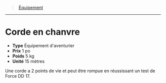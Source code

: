 ﻿---
!EquipmentItem
Type: Équipement d'aventurier
Price: 1 po
Weight: 5 kg
Unity: 15 mètres
Id: equipment_hd.md#corde-en-chanvre
ParentLink: equipment_hd.md#Équipement
Name: Corde en chanvre
ParentName: Équipement
NameLevel: 1
Attributes:
  Name: Corde en chanvre
  Markdown: >+
    # <!--Name-->Corde en chanvre<!--/Name-->


    - **Type** <!--Type-->Équipement d'aventurier<!--/Type-->

    - **Prix** <!--Price-->1 po<!--/Price-->

    - **Poids** <!--Weight-->5 kg<!--/Weight-->

    - **Unité** <!--Unity-->15 mètres<!--/Unity-->


    Une corde a 2 points de vie et peut être rompue en réussissant un test de Force DD 17.

  Type: Équipement d'aventurier
  Price: 1 po
  Weight: 5 kg
  Unity: 15 mètres
AttributesDictionary: >+
  Name: Corde en chanvre

  Markdown: >+

    # <!--Name-->Corde en chanvre<!--/Name-->





    - **Type** <!--Type-->Équipement d'aventurier<!--/Type-->



    - **Prix** <!--Price-->1 po<!--/Price-->



    - **Poids** <!--Weight-->5 kg<!--/Weight-->



    - **Unité** <!--Unity-->15 mètres<!--/Unity-->





    Une corde a 2 points de vie et peut être rompue en réussissant un test de Force DD 17.



  Type: Équipement d'aventurier

  Price: 1 po

  Weight: 5 kg

  Unity: 15 mètres

---
> [Équipement](hd_equipment.md)

---

# Corde en chanvre

- **Type** Équipement d'aventurier
- **Prix** 1 po
- **Poids** 5 kg
- **Unité** 15 mètres

Une corde a 2 points de vie et peut être rompue en réussissant un test de Force DD 17.

